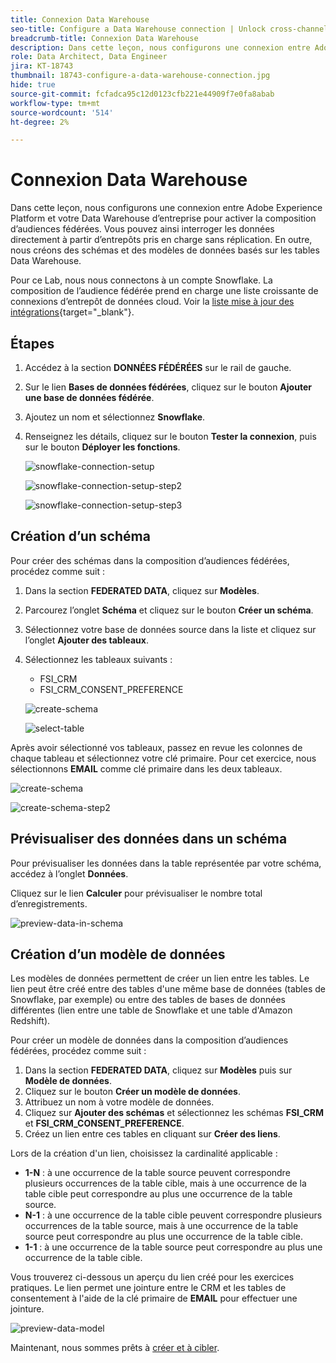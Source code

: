 ```yaml
---
title: Connexion Data Warehouse
seo-title: Configure a Data Warehouse connection | Unlock cross-channel insights with Federated Audience Composition
breadcrumb-title: Connexion Data Warehouse
description: Dans cette leçon, nous configurons une connexion entre Adobe Experience Platform et votre Data Warehouse d’entreprise pour activer la composition d’audiences fédérées.
role: Data Architect, Data Engineer
jira: KT-18743
thumbnail: 18743-configure-a-data-warehouse-connection.jpg
hide: true
source-git-commit: fcfadca95c12d0123cfb221e44909f7e0fa8abab
workflow-type: tm+mt
source-wordcount: '514'
ht-degree: 2%

---
```



# Connexion Data Warehouse

Dans cette leçon, nous configurons une connexion entre Adobe Experience Platform et votre Data Warehouse d’entreprise pour activer la composition d’audiences fédérées. Vous pouvez ainsi interroger les données directement à partir d’entrepôts pris en charge sans réplication. En outre, nous créons des schémas et des modèles de données basés sur les tables Data Warehouse.

Pour ce Lab, nous nous connectons à un compte Snowflake. La composition de l’audience fédérée prend en charge une liste croissante de connexions d’entrepôt de données cloud. Voir la [liste mise à jour des intégrations](https://experienceleague.adobe.com/fr/docs/federated-audience-composition/using/start/access-prerequisites){target="_blank"}.


## Étapes

1. Accédez à la section **DONNÉES FÉDÉRÉES** sur le rail de gauche.
2. Sur le lien **Bases de données fédérées**, cliquez sur le bouton **Ajouter une base de données fédérée**.
3. Ajoutez un nom et sélectionnez **Snowflake**.
4. Renseignez les détails, cliquez sur le bouton **Tester la connexion**, puis sur le bouton **Déployer les fonctions**.

   ![snowflake-connection-setup](assets/snowflake-connection-setup.png)

   ![snowflake-connection-setup-step2](assets/snowflake-connection-setup-step2.png)

   ![snowflake-connection-setup-step3](assets/snowflake-connection-setup-step3.png)

## Création d’un schéma

Pour créer des schémas dans la composition d’audiences fédérées, procédez comme suit :

1. Dans la section **FEDERATED DATA**, cliquez sur **Modèles**.
2. Parcourez l’onglet **Schéma** et cliquez sur le bouton **Créer un schéma**.
3. Sélectionnez votre base de données source dans la liste et cliquez sur l’onglet **Ajouter des tableaux**.
4. Sélectionnez les tableaux suivants :
   - FSI_CRM
   - FSI_CRM_CONSENT_PREFERENCE

   ![create-schema](assets/create-schema.png)

   ![select-table](assets/select-table.png)

Après avoir sélectionné vos tableaux, passez en revue les colonnes de chaque tableau et sélectionnez votre clé primaire. Pour cet exercice, nous sélectionnons **EMAIL** comme clé primaire dans les deux tableaux.

![create-schema](assets/create-schema.png)

![create-schema-step2](assets/create-schema-step2.png)

## Prévisualiser des données dans un schéma

Pour prévisualiser les données dans la table représentée par votre schéma, accédez à l’onglet **Données**.

Cliquez sur le lien **Calculer** pour prévisualiser le nombre total d’enregistrements.

![preview-data-in-schema](assets/preview-data-in-schema.png)

## Création d’un modèle de données

Les modèles de données permettent de créer un lien entre les tables. Le lien peut être créé entre des tables d&#39;une même base de données (tables de Snowflake, par exemple) ou entre des tables de bases de données différentes (lien entre une table de Snowflake et une table d&#39;Amazon Redshift).

Pour créer un modèle de données dans la composition d’audiences fédérées, procédez comme suit :

1. Dans la section **FEDERATED DATA**, cliquez sur **Modèles** puis sur **Modèle de données**.
2. Cliquez sur le bouton **Créer un modèle de données**.
3. Attribuez un nom à votre modèle de données.
4. Cliquez sur **Ajouter des schémas** et sélectionnez les schémas **FSI_CRM** et **FSI_CRM_CONSENT_PREFERENCE**.
5. Créez un lien entre ces tables en cliquant sur **Créer des liens**.

Lors de la création d&#39;un lien, choisissez la cardinalité applicable :

- **1-N** : à une occurrence de la table source peuvent correspondre plusieurs occurrences de la table cible, mais à une occurrence de la table cible peut correspondre au plus une occurrence de la table source.
- **N-1** : à une occurrence de la table cible peuvent correspondre plusieurs occurrences de la table source, mais à une occurrence de la table source peut correspondre au plus une occurrence de la table cible.
- **1-1** : à une occurrence de la table source peut correspondre au plus une occurrence de la table cible.

Vous trouverez ci-dessous un aperçu du lien créé pour les exercices pratiques. Le lien permet une jointure entre le CRM et les tables de consentement à l&#39;aide de la clé primaire de **EMAIL** pour effectuer une jointure.

![preview-data-model](assets/preview-data-model.png)

Maintenant, nous sommes prêts à [créer et à cibler](audience-creation-exercise.md).

